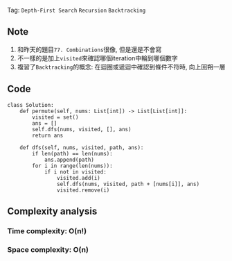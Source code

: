 Tag: `Depth-First Search` `Recursion` `Backtracking`
## Note
1. 和昨天的題目`77. Combinations`很像, 但是還是不會寫
2. 不一樣的是加上`visited`來確認哪個iteration中輪到哪個數字
3. 複習了`Backtracking`的概念: 在迴圈或遞迴中確認到條件不符時, 向上回朔一層

## Code
    class Solution:
        def permute(self, nums: List[int]) -> List[List[int]]:
            visited = set()
            ans = []
            self.dfs(nums, visited, [], ans)
            return ans
    
        def dfs(self, nums, visited, path, ans):
            if len(path) == len(nums):
                ans.append(path)
            for i in range(len(nums)):
                if i not in visited:
                    visited.add(i)
                    self.dfs(nums, visited, path + [nums[i]], ans)
                    visited.remove(i)

## Complexity analysis
### Time complexity: O(n!)

### Space complexity: O(n)
